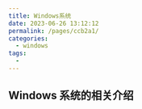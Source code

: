 ```yaml
---
title: Windows系统
date: 2023-06-26 13:12:12
permalink: /pages/ccb2a1/
categories:
  - windows
tags:
  -
---
```


## Windows 系统的相关介绍
